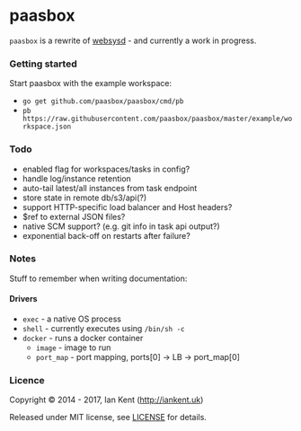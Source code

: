 paasbox
========

`paasbox` is a rewrite of [websysd](https://github.com/websysd/websysd) - and currently a work in progress.

### Getting started

Start paasbox with the example workspace:

- `go get github.com/paasbox/paasbox/cmd/pb`
- `pb https://raw.githubusercontent.com/paasbox/paasbox/master/example/workspace.json`

### Todo

- enabled flag for workspaces/tasks in config?
- handle log/instance retention
- auto-tail latest/all instances from task endpoint
- store state in remote db/s3/api(?)
- support HTTP-specific load balancer and Host headers?
- $ref to external JSON files?
- native SCM support? (e.g. git info in task api output?)
- exponential back-off on restarts after failure?

### Notes

Stuff to remember when writing documentation:

#### Drivers

- `exec` - a native OS process
- `shell` - currently executes using `/bin/sh -c`
- `docker` - runs a docker container
  - `image` - image to run
  - `port_map` - port mapping, ports[0] -> LB -> port_map[0]

### Licence

Copyright ©‎ 2014 - 2017, Ian Kent (http://iankent.uk)

Released under MIT license, see [LICENSE](LICENSE.md) for details.
